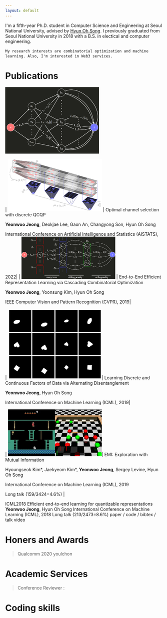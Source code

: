 ```yaml
---
layout: default
---
```


<style>
td, th{
    border: none!important;
}
</style>

I'm a fifth-year Ph.D. student in Computer Science and Engineering at Seoul National University, advised by [Hyun Oh Song](https://mllab.snu.ac.kr/hyunoh).
I previously graduated from Seoul National University in 2018 with a B.S. in electical and computer engineering.

```
My research interests are combinatorial optimization and machine learning. Also, I'm interested in Web3 services.
```

# Publications

<img src="./images/ICML18_inv.png" width="300">

| <img src="./images/aistat22.png" width="300"> | 
Optimal channel selection with discrete QCQP

**Yeonwoo Jeong**, Deokjae Lee, Gaon An, Changyong Son, Hyun Oh Song

International Conference on Artificial Intelligence and Statistics (AISTATS), 2022|
| <img src="./images/CVPR19_inv_crop.png" width="300"> | 
End-to-End Efficient Representation Learning via Cascading Combinatorial Optimization

**Yeonwoo Jeong**, Yoonsung Kim, Hyun Oh Song

IEEE Computer Vision and Pattern Recognition (CVPR), 2019|


| <img src="./images/cascade_short.gif" width="300">|
Learning Discrete and Continuous Factors of Data via Alternating Disentanglement

**Yeonwoo Jeong**, Hyun Oh Song

International Conference on Machine Learning (ICML), 2019|


| <img src="./images/emi_integrate_fast.gif" width="300">|
EMI: Exploration with Mutual Information

Hyoungseok Kim*, Jaekyeom Kim*, **Yeonwoo Jeong**, Sergey Levine, Hyun Oh Song

International Conference on Machine Learning (ICML), 2019

Long talk (159/3424=4.6%)
|

ICML2018
Efficient end-to-end learning for quantizable representations
**Yeonwoo Jeong**, Hyun Oh Song
International Conference on Machine Learning (ICML), 2018
Long talk (213/2473=8.6%)
paper / code / bibtex / talk video

# Honers and Awards

> Qualcomm 2020
> youlchon
>

# Academic Services

> Conference Reviewer : 

# Coding skills



